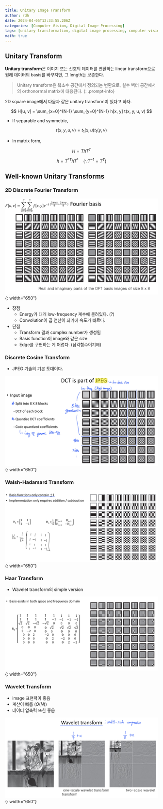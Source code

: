 ```yaml
---
title: Unitary Image Transform
author: rdh
date: 2024-04-05T12:33:55.206Z
categories: [Computer Vision, Digital Image Processing]
tags: [unitary transformation, digital image processing, computer vision]
math: true
---
```

## Unitary Transform

**Unitary transform**은 이미지 또는 신호의 데이터를 변환하는 linear transform으로 원래 데이터의 basis를 바꾸지만, 그 length는 보존한다.

> Unitary transform은 복소수 공간에서 정의되는 변환으로, 실수 벡터 공간에서의 orthonormal matrix에 대응된다.
{: .prompt-info}

2D square image에서 다음과 같은 unitary transform이 있다고 하자.

$$
H[u, v] = \sum_{x=0}^{N-1} \sum_{y=0}^{N-1} h[x, y] t(x, y, u, v)
$$

* If separable and symmetric,

$$
t(x, y, u, v) = t_1(x, u) t_1(y, v)
$$

* In matrix form,

$$
H = T h T^T
$$

$$
h = T^{\ast T} h T^\ast \quad (\because T^{-1} = T^T)
$$

## Well-known Unitary Transforms
### 2D Discrete Fourier Transform
![](/assets/img/unitary-image-transform-01.png){: width="650"}

* 장점
  * Energy가 대개 low-frequency 계수에 몰려있다. (?)
  * Convolution이 곱 연산이 되기에 속도가 빠르다.
* 단점
  * Transform 결과 complex number가 생성됨
  * Basis function이 image와 같은 size
  * Edge를 구현하는 게 어렵다. (삼각함수이기에)

### Discrete Cosine Transform
* JPEG 기술의 기본 토대이다.

![](/assets/img/unitary-image-transform-02.png){: width="650"}

### Walsh-Hadamard Transform
![](/assets/img/unitary-image-transform-03.png){: width="650"}

### Haar Transform
* Wavelet transform의 simple version

![](/assets/img/unitary-image-transform-04.png){: width="650"}

### Wavelet Transform
* image 표현력이 좋음
* 계산이 빠름 ($O(N)$)
* 데이터 압축력 또한 좋음

![](/assets/img/unitary-image-transform-05.png){: width="650"}
